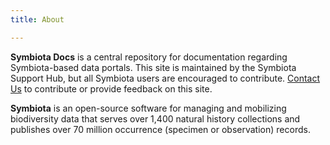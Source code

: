 ```yaml
---
title: About

---
```

**Symbiota Docs** is a central repository for documentation regarding Symbiota-based data portals. This site is maintained by the Symbiota Support Hub, but all Symbiota users are encouraged to contribute. [Contact Us](https://biokic.github.io/symbiota-docs/contact/) to contribute or provide feedback on this site.

**Symbiota** is an open-source software for managing and mobilizing biodiversity data that serves over 1,400 natural history collections and publishes over 70 million occurrence (specimen or observation) records.